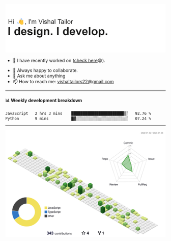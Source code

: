 ![Hi, I'm Vishal Tailor. I design. I develop.](https://github.com/vishaltailors/vishaltailors/blob/main/header.png?raw=true)

- 🔭 I have recently worked on ([check here](https://vishaltailor.com)😁).
<!-- - 🎦 Currently watching: JavaScript: The Hard Parts By Will Sentance. -->
- 👯 Always happy to collaborate.
- 💬 Ask me about anything
- 📫 How to reach me: <a href="mailto:vishaltailors22@gmail.com">vishaltailors22@gmail.com</a>

<hr /> 
<h4>📊 Weekly development breakdown</h4>
<!--START_SECTION:waka-->

```text
JavaScript   2 hrs 3 mins    ███████████████████████▒░   92.76 %
Python       9 mins          █▓░░░░░░░░░░░░░░░░░░░░░░░   07.24 %
```

<!--END_SECTION:waka-->
<hr /> 

![](./profile-3d-contrib/profile-green-animate.svg)
